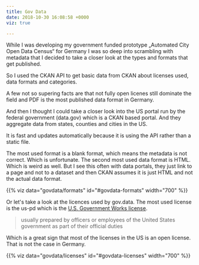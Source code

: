 ```yaml
---
title: Gov Data
date: 2018-10-30 16:08:58 +0000
viz: true

---
```

While I was developing my government funded prototype „Automated City Open Data Census“ for Germany I was so deep into scrambling with metadata that I decided to take a closer look at the types and formats that get published.

So I used the CKAN API to get basic data from CKAN about licenses used, data formats and categories.

A few not so supering facts are that not fully open licenes still dominate the field and PDF is the most published data format in Germany.

And then I thought I could take a closer look into the US portal run by the federal government (data.gov) which is a CKAN based portal. And they aggregate data from states, counties and cities in the US.

It is fast and updates automatically because it is using the API rather than a static file.

The most used format is a blank format, which means the metadata is not correct. Which is unfortunate. The second most used data format is HTML. Which is weird as well. But I see this often with data portals, they just link to a page and not to a dataset and then CKAN assumes it is just HTML and not the actual data format.

<div id="govdata-formats"></div>

{{% viz data="govdata/formats" id="#govdata-formats" width="700" %}}

Or let's take a look at the licences used by gov.data. The most used license is the us-pd which is the [U.S. Government Works license](https://www.usa.gov/government-works).

> usually prepared by officers or employees of the United States government as part of their official duties

Which is a great sign that most of the licenses in the US is an open license. That is not the case in Germany.

<div id="govdata-licenses"></div>

{{% viz data="govdata/licenses" id="#govdata-licenses" width="700" %}}